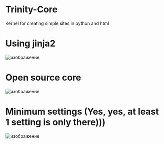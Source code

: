 # Trinity-Core
Kernel for creating simple sites in python and html

# Using jinja2
![изображение](https://user-images.githubusercontent.com/88341308/143670807-161c6fa5-3890-4cd8-a98e-11cee3bd1682.png)

# Open source core
![изображение](https://user-images.githubusercontent.com/88341308/143670826-e63d54f7-16f4-45dd-8ee0-cd442d5c283f.png)

# Minimum settings (Yes, yes, at least 1 setting is only there)))
![изображение](https://user-images.githubusercontent.com/88341308/143670858-0f51af29-fec2-4d7f-b271-ec6b0f164626.png)
